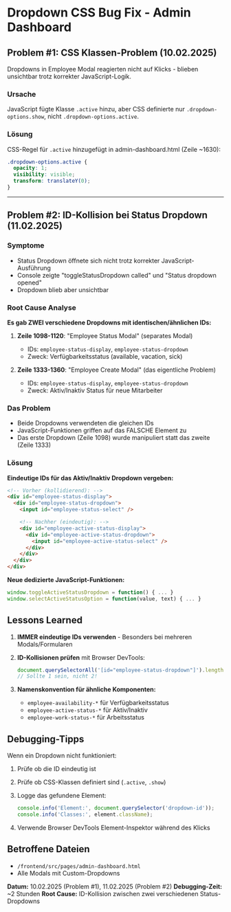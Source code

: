 # Dropdown CSS Bug Fix - Admin Dashboard

## Problem #1: CSS Klassen-Problem (10.02.2025)

Dropdowns in Employee Modal reagierten nicht auf Klicks - blieben unsichtbar trotz korrekter JavaScript-Logik.

### Ursache

JavaScript fügte Klasse `.active` hinzu, aber CSS definierte nur `.dropdown-options.show`, nicht `.dropdown-options.active`.

### Lösung

CSS-Regel für `.active` hinzugefügt in admin-dashboard.html (Zeile ~1630):

```css
.dropdown-options.active {
  opacity: 1;
  visibility: visible;
  transform: translateY(0);
}
```

---

## Problem #2: ID-Kollision bei Status Dropdown (11.02.2025)

### Symptome

- Status Dropdown öffnete sich nicht trotz korrekter JavaScript-Ausführung
- Console zeigte "toggleStatusDropdown called" und "Status dropdown opened"
- Dropdown blieb aber unsichtbar

### Root Cause Analyse

**Es gab ZWEI verschiedene Dropdowns mit identischen/ähnlichen IDs:**

1. **Zeile 1098-1120**: "Employee Status Modal" (separates Modal)
   - IDs: `employee-status-display`, `employee-status-dropdown`
   - Zweck: Verfügbarkeitsstatus (available, vacation, sick)

2. **Zeile 1333-1360**: "Employee Create Modal" (das eigentliche Problem)
   - IDs: `employee-status-display`, `employee-status-dropdown`
   - Zweck: Aktiv/Inaktiv Status für neue Mitarbeiter

### Das Problem

- Beide Dropdowns verwendeten die gleichen IDs
- JavaScript-Funktionen griffen auf das FALSCHE Element zu
- Das erste Dropdown (Zeile 1098) wurde manipuliert statt das zweite (Zeile 1333)

### Lösung

**Eindeutige IDs für das Aktiv/Inaktiv Dropdown vergeben:**

```html
<!-- Vorher (kollidierend): -->
<div id="employee-status-display">
  <div id="employee-status-dropdown">
    <input id="employee-status-select" />

    <!-- Nachher (eindeutig): -->
    <div id="employee-active-status-display">
      <div id="employee-active-status-dropdown">
        <input id="employee-active-status-select" />
      </div>
    </div>
  </div>
</div>
```

**Neue dedizierte JavaScript-Funktionen:**

```javascript
window.toggleActiveStatusDropdown = function() { ... }
window.selectActiveStatusOption = function(value, text) { ... }
```

## Lessons Learned

1. **IMMER eindeutige IDs verwenden** - Besonders bei mehreren Modals/Formularen
2. **ID-Kollisionen prüfen** mit Browser DevTools:

   ```javascript
   document.querySelectorAll('[id="employee-status-dropdown"]').length;
   // Sollte 1 sein, nicht 2!
   ```

3. **Namenskonvention für ähnliche Komponenten:**
   - `employee-availability-*` für Verfügbarkeitsstatus
   - `employee-active-status-*` für Aktiv/Inaktiv
   - `employee-work-status-*` für Arbeitsstatus

## Debugging-Tipps

Wenn ein Dropdown nicht funktioniert:

1. Prüfe ob die ID eindeutig ist
2. Prüfe ob CSS-Klassen definiert sind (`.active`, `.show`)
3. Logge das gefundene Element:

   ```javascript
   console.info('Element:', document.querySelector('dropdown-id'));
   console.info('Classes:', element.className);
   ```

4. Verwende Browser DevTools Element-Inspektor während des Klicks

## Betroffene Dateien

- `/frontend/src/pages/admin-dashboard.html`
- Alle Modals mit Custom-Dropdowns

**Datum:** 10.02.2025 (Problem #1), 11.02.2025 (Problem #2)
**Debugging-Zeit:** ~2 Stunden
**Root Cause:** ID-Kollision zwischen zwei verschiedenen Status-Dropdowns
